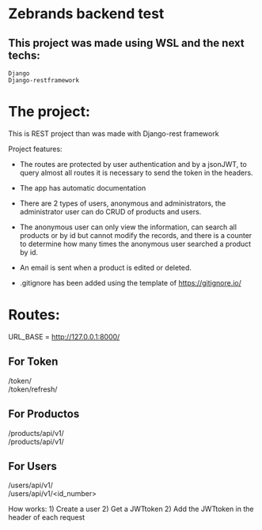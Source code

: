 # Zebrands backend test

## This project was made using WSL and the next techs:
    Django
    Django-restframework

# The project:

This is REST project than was made with Django-rest framework

Project features:

- The routes are protected by user authentication and by a jsonJWT, to query almost all routes it is necessary to send the token in the headers.

- The app has automatic documentation

- There are 2 types of users, anonymous and administrators, the administrator user can do CRUD of products and users.

- The anonymous user can only view the information, can search all products or by id but cannot modify the records, and there is a counter to determine how many times the anonymous user searched a product by id.

- An email is sent when a product is edited or deleted.

- .gitignore has been added using the template of https://gitignore.io/


# Routes:

URL_BASE = http://127.0.0.1:8000/

## For Token

/token/              
/token/refresh/         
                          
## For Productos   

/products/api/v1/       
/products/api/v1/<uuid>  

## For Users

/users/api/v1/                 
/users/api/v1/<id_number>  


How works:
    1) Create a user
    2) Get a JWTtoken
    2) Add the JWTtoken in the header of each request